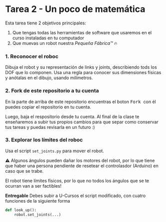 # Tarea 2 - Un poco de matemática

Esta tarea tiene 2 objetivos principales:
1. Que tengas todas las herramientas de software que usaremos en el curso instaladas en tu computador
2. Que muevas un robot nuestra *Pequeña Fábrica:tm:* :fire:

### 1. Reconocer el roboc

Dibuja el robot y su representación de links y joints, describiendo tods los DOF que lo componen. Usa una regla para conocer sus dimensiones físicas y anótalas en el dibujo, usando milímetros.

### 2. Fork de este repositorio a tu cuenta

En la parte de arriba de este repositorio encuentras el boton <kbd> Fork </kbd> con él puedes copiar el repositorio en tu cuenta.

Luego, baja el respositorio desde tu cuenta. Al final de la clase te enseñaremos a subir tus propios cambios para que separ como conservar tus tareas y puedas revisarla en un futuro :)

### 3. Explorar los límites del roboc

Usa el script `set_joints.py` para mover el robot.

:warning: Algunos ángulos pueden dañar los motores del robot, por lo que tiene que haber una persona pendiente de resetear el controlasdor (Arduino) en caso que se trabe.

El robot tiene límites físicos, por lo que no todos los ángulos que se te ocurran van a ser factibles!

**Entregable**
Debes subir a U-Cursos el script modificado, con cuatro funciones de la siguiente forma

```python
def look_up():
    robot.set_joints(...)
```